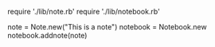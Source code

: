require './lib/note.rb'
require './lib/notebook.rb'

note = Note.new("This is a note")
notebook = Notebook.new
notebook.addnote(note)
